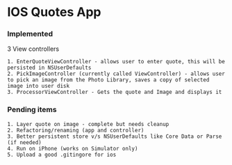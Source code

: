 IOS Quotes App
===============
   
### Implemented ###

3 View controllers

	1. EnterQuoteViewController - allows user to enter quote, this will be persisted in NSUserDefaults
	2. PickImageController (currently called ViewController) - allows user to pick an image from the Photo Library, saves a copy of selected image into user disk
	3. ProcessorViewController - Gets the quote and Image and displays it
	
### Pending items ###
	1. Layer quote on image - complete but needs cleanup
	2. Refactoring/renaming (app and controller)
	3. Better persistent store v/s NSUserDefaults like Core Data or Parse (if needed)
	4. Run on iPhone (works on Simulator only)
	5. Upload a good .gitingore for ios
